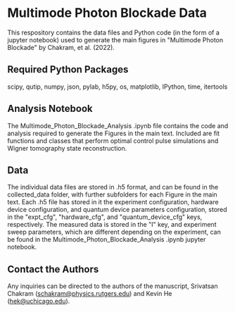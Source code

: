 # Multimode Photon Blockade Data
This respository contains the data files and Python code (in the form of a jupyter notebook) used to generate the main figures in "Multimode Photon Blockade" by Chakram, et al. (2022). 

## Required Python Packages
scipy, qutip, numpy, json, pylab, h5py, os, matplotlib, IPython, time, itertools

## Analysis Notebook
The Multimode_Photon_Blockade_Analysis .ipynb file contains the code and analysis required to generate the Figures in the main text. Included are fit functions and classes that perform optimal control pulse simulations and Wigner tomography state reconstruction.

## Data
The individual data files are stored in .h5 format, and can be found in the collected_data folder, with further subfolders for each Figure in the main text. Each .h5 file has stored in it the experiment configuration, hardware device configuration, and quantum device parameters configuration, stored in the "expt_cfg", "hardware_cfg", and "quantum_device_cfg" keys, respectively. The measured data is stored in the "I" key, and experiment sweep parameters, which are different depending on the experiment, can be found in the Multimode_Photon_Blockade_Analysis .ipynb jupyter notebook.

## Contact the Authors
Any inquiries can be directed to the authors of the manuscript, Srivatsan Chakram (schakram@physics.rutgers.edu) and Kevin He (hek@uchicago.edu).